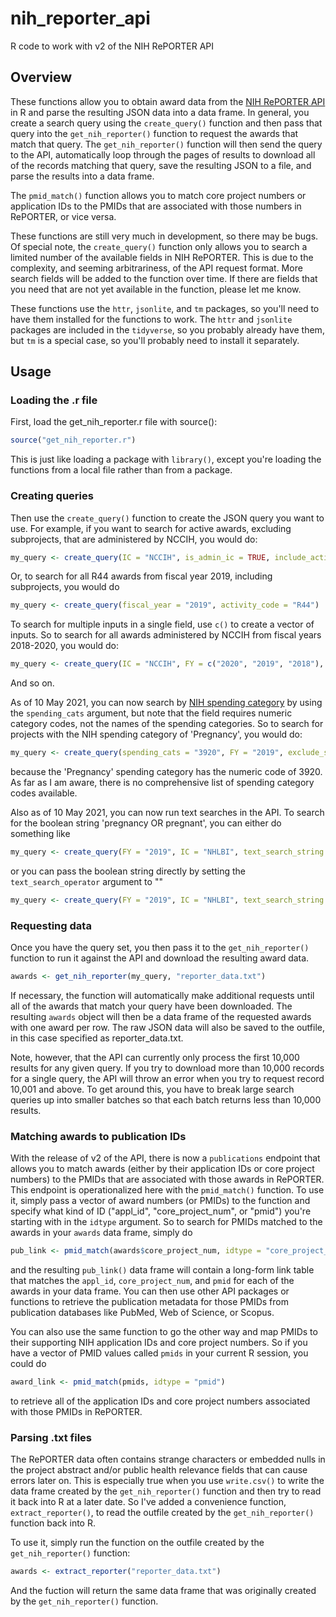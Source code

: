 # nih_reporter_api
R code to work with v2 of the NIH RePORTER API

## Overview

These functions allow you to obtain award data from the [NIH RePORTER API](https://api.reporter.nih.gov/) in R and parse the resulting JSON data into a data frame. In general, you create a search query using the `create_query()` function and then pass that query into the `get_nih_reporter()` function to request the awards that match that query. The `get_nih_reporter()` function will then send the query to the API, automatically loop through the pages of results to download all of the records matching that query, save the resulting JSON to a file, and parse the results into a data frame. 

The `pmid_match()` function allows you to match core project numbers or application IDs to the PMIDs that are associated with those numbers in RePORTER, or vice versa. 

These functions are still very much in development, so there may be bugs. Of special note, the `create_query()` function only allows you to search a limited number of the available fields in NIH RePORTER. This is due to the complexity, and seeming arbitrariness, of the API request format. More search fields will be added to the function over time. If there are fields that you need that are not yet available in the function, please let me know. 

These functions use the `httr`, `jsonlite`, and `tm` packages, so you'll need to have them installed for the functions to work. The `httr` and `jsonlite` packages are included in the `tidyverse`, so you probably already have them, but `tm` is a special case, so you'll probably need to install it separately. 

## Usage

### Loading the .r file

First, load the get_nih_reporter.r file with source(): 
```r
source("get_nih_reporter.r")
```
This is just like loading a package with `library()`, except you're loading the functions from a local file rather than from a package.
    
### Creating queries

Then use the `create_query()` function to create the JSON query you want to use. For example, if you want to search for active awards, excluding subprojects, that are administered by NCCIH, you would do: 
```r
my_query <- create_query(IC = "NCCIH", is_admin_ic = TRUE, include_active = TRUE, exclude_subprojects = TRUE)
```
Or, to search for all R44 awards from fiscal year 2019, including subprojects, you would do 
```r
my_query <- create_query(fiscal_year = "2019", activity_code = "R44")
```
To search for multiple inputs in a single field, use `c()` to create a vector of inputs. So to search for all awards administered by NCCIH from fiscal years 2018-2020, you would do: 
```r
my_query <- create_query(IC = "NCCIH", FY = c("2020", "2019", "2018"), is_admin_ic = TRUE)
```
And so on. 

As of 10 May 2021, you can now search by [NIH spending category](https://report.nih.gov/funding/categorical-spending#/) by using the `spending_cats` argument, but note that the field requires numeric category codes, not the names of the spending categories. So to search for projects with the NIH spending category of 'Pregnancy', you would do: 
```r
my_query <- create_query(spending_cats = "3920", FY = "2019", exclude_subprojects = TRUE)
```
because the 'Pregnancy' spending category has the numeric code of 3920. As far as I am aware, there is no comprehensive list of spending category codes available.

Also as of 10 May 2021, you can now run text searches in the API. To search for the boolean string 'pregnancy OR pregnant', you can either do something like
```r
my_query <- create_query(FY = "2019", IC = "NHLBI", text_search_string = "pregnancy pregnant", text_search_operator = "or")
```
or you can pass the boolean string directly by setting the `text_search_operator` argument to ""
```r
my_query <- create_query(FY = "2019", IC = "NHLBI", text_search_string = "pregnancy OR pregnant", text_search_operator = "")
```
### Requesting data

Once you have the query set, you then pass it to the `get_nih_reporter()` function to run it against the API and download the resulting award data. 
```r
awards <- get_nih_reporter(my_query, "reporter_data.txt")
 ```
If necessary, the function will automatically make additional requests until all of the awards that match your query have been downloaded. The resulting `awards` object will then be a data frame of the requested awards with one award per row. The raw JSON data will also be saved to the outfile, in this case specified as reporter_data.txt.

Note, however, that the API can currently only process the first 10,000 results for any given query. If you try to download more than 10,000 records for a single query, the API will throw an error when you try to request record 10,001 and above. To get around this, you have to break large search queries up into smaller batches so that each batch returns less than 10,000 results. 

### Matching awards to publication IDs

With the release of v2 of the API, there is now a `publications` endpoint that allows you to match awards (either by their application IDs or core project numbers) to the PMIDs that are associated with those awards in RePORTER. This endpoint is operationalized here with the `pmid_match()` function. To use it, simply pass a vector of award numbers (or PMIDs) to the function and specify what kind of ID ("appl_id", "core_project_num", or "pmid") you're starting with in the `idtype` argument. So to search for PMIDs matched to the awards in your `awards` data frame, simply do
```r
pub_link <- pmid_match(awards$core_project_num, idtype = "core_project_num")
```
and the resulting `pub_link()` data frame will contain a long-form link table that matches the `appl_id`, `core_project_num`, and `pmid` for each of the awards in your data frame. You can then use other API packages or functions to retrieve the publication metadata for those PMIDs from publication databases like PubMed, Web of Science, or Scopus.

You can also use the same function to go the other way and map PMIDs to their supporting NIH application IDs and core project numbers. So if you have a vector of PMID values called `pmids` in your current R session, you could do
```r
award_link <- pmid_match(pmids, idtype = "pmid")
```
to retrieve all of the application IDs and core project numbers associated with those PMIDs in RePORTER.

### Parsing .txt files

The RePORTER data often contains strange characters or embedded nulls in the project abstract and/or public health relevance fields that can cause errors later on. This is especially true when you use `write.csv()` to write the data frame created by the `get_nih_reporter()` function and then try to read it back into R at a later date. So I've added a convenience function, `extract_reporter()`, to read the outfile created by the `get_nih_reporter()` function back into R.

To use it, simply run the function on the outfile created by the `get_nih_reporter()` function:
```r
awards <- extract_reporter("reporter_data.txt")
```
And the fuction will return the same data frame that was originally created by the `get_nih_reporter()` function.
